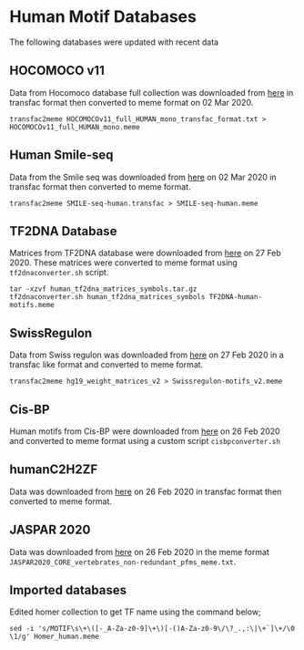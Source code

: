 # Human Motif Databases

The following databases were updated with recent data

## HOCOMOCO v11
Data from Hocomoco database full collection was downloaded from [here](https://hocomoco11.autosome.ru/downloads_v11) in transfac format then converted to meme format on 02 Mar 2020.

`transfac2meme HOCOMOCOv11_full_HUMAN_mono_transfac_format.txt > HOCOMOCOv11_full_HUMAN_mono.meme`

## Human Smile-seq
Data from the Smile seq was downloaded from [here](http://floresta.eead.csic.es/footprintdb/index.php?database=20&type=motif&page=1) on 02 Mar 2020 in transfac format then converted to meme format.

`transfac2meme SMILE-seq-human.transfac > SMILE-seq-human.meme`

## TF2DNA Database
Matrices from TF2DNA database were downloaded from [here](http://www.fiserlab.org/tf2dna_db/downloads.html) on 27 Feb 2020. These matrices were converted to meme format using `tf2dnaconverter.sh` script.

```
tar -xzvf human_tf2dna_matrices_symbols.tar.gz
tf2dnaconverter.sh human_tf2dna_matrices_symbols TF2DNA-human-motifs.meme
```

## SwissRegulon
Data from Swiss regulon was downloaded from [here](http://swissregulon.unibas.ch/sr/downloads) on 27 Feb 2020 in a transfac like format and converted to meme format.

`transfac2meme hg19_weight_matrices_v2 > Swissregulon-motifs_v2.meme`

## Cis-BP 
Human motifs from Cis-BP were downloaded from [here](http://cisbp.ccbr.utoronto.ca/bulk.php) on 26 Feb 2020 and converted to meme format using a custom script `cisbpconverter.sh`

## humanC2H2ZF 
Data was downloaded from [here](http://floresta.eead.csic.es/footprintdb/index.php?database=22&type=motif&page=1) on 26 Feb 2020 in transfac format then converted to meme format.

## JASPAR 2020
Data was downloaded from [here](http://jaspar.genereg.net/downloads/) on 26 Feb 2020 in the meme format `JASPAR2020_CORE_vertebrates_non-redundant_pfms_meme.txt`.

## Imported databases
Edited homer collection to get TF name using the command below;

```
sed -i 's/MOTIF\s\+\([-_A-Za-z0-9]\+\)[-()A-Za-z0-9\/\?_.,:\|\+`]\+/\0  \1/g' Homer_human.meme
```
